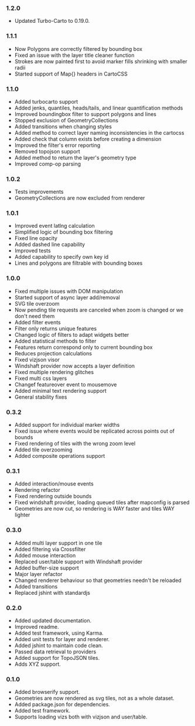 ### 1.2.0
* Updated Turbo-Carto to 0.19.0.

### 1.1.1
* Now Polygons are correctly filtered by bounding box
* Fixed an issue with the layer title cleaner function
* Strokes are now painted first to avoid marker fills shrinking with smaller radii
* Started support of Map{} headers in CartoCSS

### 1.1.0
* Added turbocarto support
* Added jenks, quantiles, heads/tails, and linear quantification methods
* Improved boundingbox filter to support polygons and lines
* Stopped exclusion of GeometryCollections
* Added transitions when changing styles
* Added method to correct layer naming inconsistencies in the cartocss
* Added check that column exists before creating a dimension
* Improved the filter's error reporting
* Removed topojson support
* Added method to return the layer's geometry type
* Improved comp-op parsing

### 1.0.2
* Tests improvements
* GeometryCollections are now excluded from renderer

### 1.0.1
* Improved event latlng calculation
* Simplified logic of bounding box filtering
* Fixed line opacity
* Added dashed line capability
* Improved tests
* Added capability to specify own key id
* Lines and polygons are filtrable with bounding boxes

### 1.0.0
* Fixed multiple issues with DOM manipulation
* Started support of async layer add/removal
* SVG tile overzoom
* Now pending tile requests are canceled when zoom is changed or we don't need them
* Added filter events
* Filter only returns unique features
* Changed logic of filters to adapt widgets better
* Added statistical methods to filter
* Features return correspond only to current bounding box
* Reduces projection calculations
* Fixed vizjson visor
* Windshaft provider now accepts a layer definition
* Fixed multiple rendering glitches
* Fixed multi css layers
* Changef featureover event to mousemove
* Added minimal text rendering support
* General stability fixes

### 0.3.2
* Added support for individual marker widths
* Fixed issue where events would be replicated across points out of bounds
* Fixed rendering of tiles with the wrong zoom level
* Added tile overzooming
* Added composite operations support

### 0.3.1
* Added interaction/mouse events
* Rendering refactor
* Fixed rendering outside bounds
* Fixed windshaft provider, loading queued tiles after mapconfig is parsed
* Geometries are now cut, so rendering is WAY faster and tiles WAY lighter

### 0.3.0
* Added multi layer support in one tile
* Added filtering via Crossfilter
* Added mouse interaction
* Replaced user/table support with Windshaft provider
* Added buffer-size support
* Major layer refactor
* Changed renderer behaviour so that geometries needn't be reloaded
* Added transitions
* Replaced jshint with standardjs

### 0.2.0
* Added updated documentation.
* Improved readme.
* Added test framework, using Karma.
* Added unit tests for layer and renderer.
* Added jshint to maintain code clean.
* Passed data retrieval to providers
* Added support for TopoJSON tiles.
* Adds XYZ support.

### 0.1.0

* Added browserify support.
* Geometries are now rendered as svg tiles, not as a whole dataset.
* Added package.json for dependencies.
* Added test framework.
* Supports loading vizs both with vizjson and user/table.